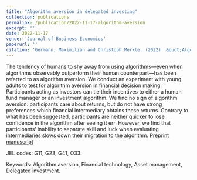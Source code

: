 ```yaml
---
title: "Algorithm aversion in delegated investing"
collection: publications
permalink: /publication/2022-11-17-algorithm-aversion
excerpt: ''
date: 2022-11-17
venue: 'Journal of Business Economics'
paperurl: ''
citation: 'Germann, Maximilian and Christoph Merkle. (2022). &quot;Algorithm aversion in delegated investing.&quot; <i>Journal of Business Economics</i>, forthcoming.'
---
```

The tendency of humans to shy away from using algorithms—even when algorithms observably outperform their human counterpart—has been referred to as algorithm aversion. We conduct an experiment with young adults to test for algorithm aversion in financial decision making. Participants acting as investors can tie their incentives to either a human fund manager or an investment algorithm. We find no sign of algorithm aversion: participants care about returns, but do not have strong preferences which financial intermediary obtains these returns. Contrary to what has been suggested, participants are neither quicker to lose confidence in the algorithm after seeing it err. However, we find that participants’ inability to separate skill and luck when evaluating intermediaries slows down their migration to the algorithm.
[Preprint manuscript](https://link.springer.com/article/10.1007/s11573-022-01121-9)

JEL codes: G11, G23, G41, O33.

Keywords: Algorithm aversion, Financial technology, Asset management, Delegated investment.

